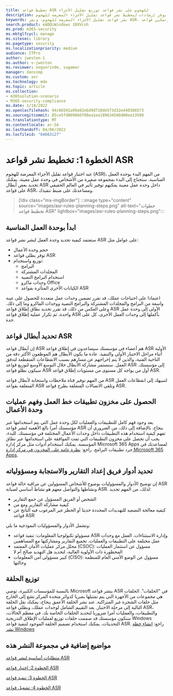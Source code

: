 ```yaml
---
title: تخطيط قواعد ASR للهجوم على نشر قواعد توزيع تقليل الأجزاء
description: يوفر إرشادات لتخطيط نشر قواعد تقليل الأجزاء المعرضة للهجوم (ASR).
keywords: نشر قواعد تقليل الأجزاء المعرضة للهجوم، ونشر ASR، وتمكين قواعد asr، وتكوين ASR، ونظام منع الاختراق المضيف، وقواعد الحماية، وقواعد مكافحة الاستغلال، وقواعد مكافحة الاستغلال، وقواعد الاستغلال، وقواعد منع العدوى، Microsoft Defender لنقطة النهاية، وتكوين قواعد ASR
search.product: eADQiWindows 10XVcnh
ms.prod: m365-security
ms.mktglfcycl: manage
ms.sitesec: library
ms.pagetype: security
ms.localizationpriority: medium
audience: ITPro
author: jweston-1
ms.author: v-jweston
ms.reviewer: oogunrinde, sugamar
manager: dansimp
ms.custom: asr
ms.technology: mde
ms.topic: article
ms.collection:
- m365solution-scenario
- M365-security-compliance
ms.date: 1/18/2022
ms.openlocfilehash: 94c66591a99a92ebd9d710de573d32e440386573
ms.sourcegitcommit: 85ce5fd0698b6f00ea1ea189634588d00ea13508
ms.translationtype: MT
ms.contentlocale: ar-SA
ms.lasthandoff: 04/06/2022
ms.locfileid: "64663127"
---
```

# <a name="step-1-plan-asr-rules-deployment"></a>الخطوة 1: تخطيط نشر قواعد ASR

عند اختبار قواعد تقليل الأجزاء المعرضة للهجوم (ASR)، من المهم البدء بوحدة العمل المناسبة. ستحتاج إلى البدء بمجموعة صغيرة من الأشخاص في وحدة عمل معينة. يمكنك تحديد بعض أبطال ASR داخل وحدة عمل معينة يمكنهم توفير تأثير في العالم الحقيقي على قواعد ASR، ومساعدتك على ضبط تنفيذك.

> [!div class="mx-imgBorder"]
> :::image type="content" source="images/asr-rules-planning-steps.png" alt-text="خطوات تخطيط قواعد ASR" lightbox="images/asr-rules-planning-steps.png":::

## <a name="start-with-the-right-business-unit"></a>ابدأ بوحدة العمل المناسبة

ستعتمد كيفية تحديد وحدة العمل لنشر نشر قواعد ASR على عوامل مثل:

- حجم وحدة الأعمال
- توفر بطلي قواعد ASR  
- توزيع واستخدام:
  - البرامج
  - المجلدات المشتركة
  - استخدام البرامج النصية
  - وحدات ماكرو Office
  - الكيانات الأخرى المتأثرة بقواعد ASR

اعتمادا على احتياجات عملك، قد تقرر تضمين وحدات عمل متعددة للحصول على عينة واسعة من البرامج والمجلدات المشتركة والبرامج النصية ووحدات الماكرو وما إلى ذلك. وعلى العكس من ذلك، قد تقرر تحديد نطاق إطلاق قواعد ASR الأولى إلى وحدة عمل واحدة، ثم تكرار عملية إطلاق قواعد ASR بأكملها إلى وحدات العمل الأخرى، كل على حدة.

## <a name="identify-asr--rules-champions"></a>تحديد أبطال قواعد ASR

إن أبطال قواعد ASR هم أعضاء في مؤسستك سيساعدون في إطلاق قواعد ASR الأولية أثناء مراحل الاختبار الأولي والتنفيذ. عادة ما يكون الأبطال هم الموظفون الأكثر دقة من الناحية الفنية، والذين لا يتم إخراجهم عن مسارهم بسبب الانقطاعات المتقطعة لتدفق العمل. ستستمر مشاركة الأبطال خلال التوسع الأوسع لتوزيع قواعد ASR إلى مؤسستك. سيكون بطلو قواعد ASR أول من يواجه كل مستوى من مستويات إطلاق قواعد ASR.

من المهم توفير قناة ملاحظات واستجابة لأبطال قواعد ASR لتنبيهك إلى انقطاعات العمل المتعلقة بقواعد ASR وتلقي الاتصالات المتعلقة بطرح قواعد ASR.

## <a name="get-inventory-of-line-of-business-apps-and-understand-the-business-unit-processes"></a>الحصول على مخزون تطبيقات خط العمل وفهم عمليات وحدة الأعمال

يعد وجود فهم كامل للتطبيقات والعمليات لكل وحدة عمل التي يتم استخدامها عبر مؤسستك أمرا بالغ الأهمية لنشر قواعد ASR بنجاح. بالإضافة إلى ذلك، من الضروري أن تفهم كيفية استخدام هذه التطبيقات داخل وحدات الأعمال المختلفة في مؤسستك.
للبدء، يجب أن تحصل على مخزون التطبيقات التي تمت الموافقة على استخدامها عبر نطاق المؤسسة. يمكنك استخدام أدوات مثل مركز إدارة Microsoft 365 Apps لمساعدتك في جرد تطبيقات البرامج. راجع: [نظرة عامة على المخزون في مركز إدارة Microsoft 365 Apps](/deployoffice/admincenter/inventory).

## <a name="define-reporting-and-response-team-roles-and-responsibilities"></a>تحديد أدوار فريق إعداد التقارير والاستجابة ومسؤولياته

إن توضيح الأدوار والمسؤوليات بوضوح للأشخاص المسؤولين عن مراقبة حالة قواعد ASR ونشاطها والتواصل معهم هو نشاط أساسي لصيانة ASR. لذلك، من المهم تحديد:

- الشخص أو الفريق المسؤول عن جمع التقارير
- كيفية مشاركة التقارير ومع من
- كيفية معالجة التصعيد للتهديدات المحددة حديثا أو الحظر غير المرغوب فيه الناتج عن قواعد ASR

وتشمل الأدوار والمسؤوليات النموذجية ما يلي:

- مسؤولو تكنولوجيا المعلومات: تنفيذ قواعد ASR وإدارة الاستثناءات. العمل مع وحدات عمل مختلفة على التطبيقات والعمليات. تجميع التقارير ومشاركتها مع المساهمين
- محلل مركز عمليات الأمان المعتمد (CSOC): مسؤول عن استثمار العمليات المحظورة ذات الأولوية العالية، لتحديد هل التهديد صالح أم لا
- كبير مسؤولي أمن المعلومات (CISO): مسؤول عن الوضع الأمني العام للمنظمة وحالتها

## <a name="ring-deployment"></a>توزيع الحلقة

بالنسبة للمؤسسات الكبيرة، توصي Microsoft بنشر قواعد ASR في "الحلقات". الحلقات هي مجموعات من الأجهزة التي يتم تمثيلها بصريا كدوائر متحدة المركز تشع إلى الخارج مثل حلقات الشجرة غير المتراكبة. عند نشر الحلقة الأعمق بنجاح، يمكنك نقل الحلقة التالية إلى مرحلة الاختبار. يعد التقييم الشامل لوحدات عملك، وبطلي قواعد ASR، والتطبيقات، والعمليات أمرا ضروريا لتحديد الحلقات الخاصة بك.
في معظم الحالات، ستكون مؤسستك قد صممت حلقات توزيع لعمليات الإطلاق التدريجية Windows التحديثات. يمكنك استخدام تصميم الحلقة الموجود لتنفيذ قواعد ASR.
راجع: [إنشاء خطة نشر Windows](/windows/deployment/update/create-deployment-plan)

## <a name="additional-topics-in-this-deployment-collection"></a>مواضيع إضافية في مجموعة النشر هذه

[متطلبات أساسية لنشر قواعد ASR](attack-surface-reduction-rules-deployment.md)

[الخطوة 2: اختبار قواعد ASR](attack-surface-reduction-rules-deployment-test.md)

[الخطوة 3: تنفيذ قواعد ASR](attack-surface-reduction-rules-deployment-implement.md)

[الخطوة 4: تشغيل قواعد ASR](attack-surface-reduction-rules-deployment-operationalize.md)
